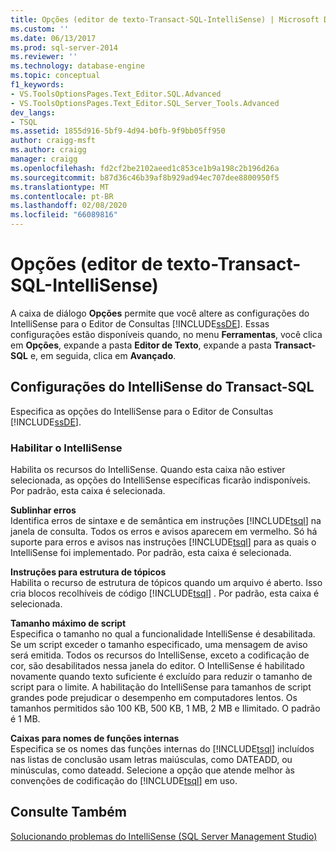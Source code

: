 ```yaml
---
title: Opções (editor de texto-Transact-SQL-IntelliSense) | Microsoft Docs
ms.custom: ''
ms.date: 06/13/2017
ms.prod: sql-server-2014
ms.reviewer: ''
ms.technology: database-engine
ms.topic: conceptual
f1_keywords:
- VS.ToolsOptionsPages.Text_Editor.SQL.Advanced
- VS.ToolsOptionsPages.Text_Editor.SQL_Server_Tools.Advanced
dev_langs:
- TSQL
ms.assetid: 1855d916-5bf9-4d94-b0fb-9f9bb05ff950
author: craigg-msft
ms.author: craigg
manager: craigg
ms.openlocfilehash: fd2cf2be2102aeed1c853ce1b9a198c2b196d26a
ms.sourcegitcommit: b87d36c46b39af8b929ad94ec707dee8800950f5
ms.translationtype: MT
ms.contentlocale: pt-BR
ms.lasthandoff: 02/08/2020
ms.locfileid: "66089816"
---
```

# <a name="options-text-editor-transact-sql-intellisense"></a>Opções (editor de texto-Transact-SQL-IntelliSense)
  A caixa de diálogo **Opções** permite que você altere as configurações do IntelliSense para o Editor de Consultas [!INCLUDE[ssDE](../includes/ssde-md.md)]. Essas configurações estão disponíveis quando, no menu **Ferramentas**, você clica em **Opções**, expande a pasta **Editor de Texto**, expande a pasta **Transact-SQL** e, em seguida, clica em **Avançado**.  
  
## <a name="transact-sql-intellisense-settings"></a>Configurações do IntelliSense do Transact-SQL  
 Especifica as opções do IntelliSense para o Editor de Consultas [!INCLUDE[ssDE](../includes/ssde-md.md)].  
  
### <a name="enable-intellisense"></a>Habilitar o IntelliSense  
 Habilita os recursos do IntelliSense. Quando esta caixa não estiver selecionada, as opções do IntelliSense específicas ficarão indisponíveis. Por padrão, esta caixa é selecionada.  
  
 **Sublinhar erros**  
 Identifica erros de sintaxe e de semântica em instruções [!INCLUDE[tsql](../includes/tsql-md.md)] na janela de consulta. Todos os erros e avisos aparecem em vermelho. Só há suporte para erros e avisos nas instruções [!INCLUDE[tsql](../includes/tsql-md.md)] para as quais o IntelliSense foi implementado. Por padrão, esta caixa é selecionada.  
  
 **Instruções para estrutura de tópicos**  
 Habilita o recurso de estrutura de tópicos quando um arquivo é aberto. Isso cria blocos recolhíveis de código [!INCLUDE[tsql](../includes/tsql-md.md)] . Por padrão, esta caixa é selecionada.  
  
 **Tamanho máximo de script**  
 Especifica o tamanho no qual a funcionalidade IntelliSense é desabilitada. Se um script exceder o tamanho especificado, uma mensagem de aviso será emitida. Todos os recursos do IntelliSense, exceto a codificação de cor, são desabilitados nessa janela do editor. O IntelliSense é habilitado novamente quando texto suficiente é excluído para reduzir o tamanho de script para o limite. A habilitação do IntelliSense para tamanhos de script grandes pode prejudicar o desempenho em computadores lentos. Os tamanhos permitidos são 100 KB, 500 KB, 1 MB, 2 MB e Ilimitado. O padrão é 1 MB.  
  
 **Caixas para nomes de funções internas**  
 Especifica se os nomes das funções internas do [!INCLUDE[tsql](../includes/tsql-md.md)] incluídos nas listas de conclusão usam letras maiúsculas, como DATEADD, ou minúsculas, como dateadd. Selecione a opção que atende melhor às convenções de codificação do [!INCLUDE[tsql](../includes/tsql-md.md)] em uso.  
  
## <a name="see-also"></a>Consulte Também  
 [Solucionando problemas do IntelliSense &#40;SQL Server Management Studio&#41;](../relational-databases/scripting/troubleshooting-intellisense.md)  
  
  
